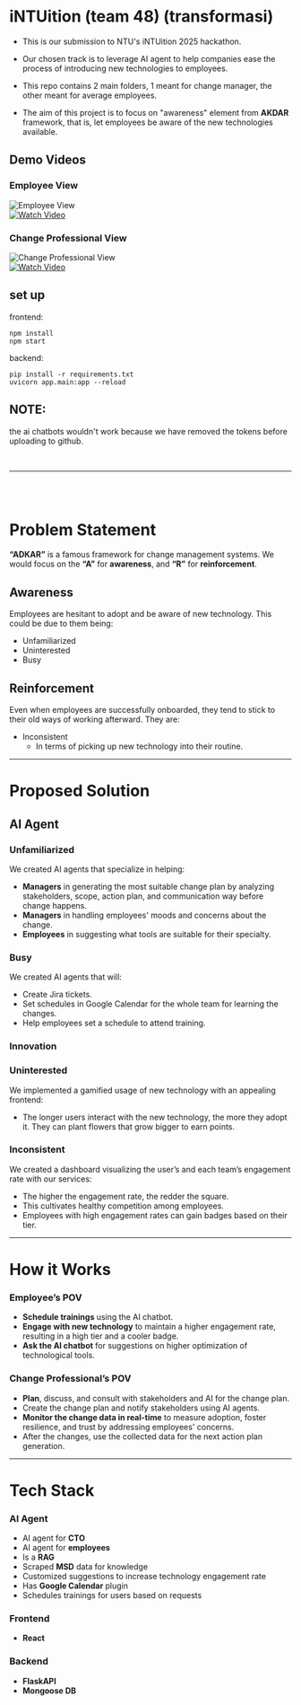 # iNTUition (team 48) (transformasi)

- This is our submission to NTU's iNTUition 2025 hackathon.

- Our chosen track is to leverage AI agent to help companies ease the process of introducing new technologies to employees.

- This repo contains 2 main folders, 1 meant for change manager, the other meant for average employees.

- The aim of this project is to focus on "awareness" element from **AKDAR** framework, that is, let employees be aware of the new technologies available.

## Demo Videos

### Employee View

![Employee View](https://img.youtube.com/vi/FxAxspQRE3k/0.jpg)  
[![Watch Video](https://img.shields.io/badge/▶%20Watch%20Video-red)](https://youtu.be/FxAxspQRE3k)

### Change Professional View

![Change Professional View](https://img.youtube.com/vi/9RDqXmom4xg/0.jpg)  
[![Watch Video](https://img.shields.io/badge/▶%20Watch%20Video-red)](https://youtu.be/9RDqXmom4xg)

## set up

frontend:

```
npm install
npm start
```

backend:

```
pip install -r requirements.txt
uvicorn app.main:app --reload
```

## NOTE:

the ai chatbots wouldn't work because we have removed the tokens before uploading to github.
<br>

<br>

---
<br>

<br>

# Problem Statement

**“ADKAR”** is a famous framework for change management systems. We would focus on the **“A”** for **awareness**, and **“R”** for **reinforcement**.

## Awareness

Employees are hesitant to adopt and be aware of new technology. This could be due to them being:

- Unfamiliarized
- Uninterested
- Busy

## Reinforcement

Even when employees are successfully onboarded, they tend to stick to their old ways of working afterward. They are:

- Inconsistent
  - In terms of picking up new technology into their routine.

---

# Proposed Solution

## AI Agent

### Unfamiliarized

We created AI agents that specialize in helping:

- **Managers** in generating the most suitable change plan by analyzing stakeholders, scope, action plan, and communication way before change happens.
- **Managers** in handling employees' moods and concerns about the change.
- **Employees** in suggesting what tools are suitable for their specialty.

### Busy

We created AI agents that will:

- Create Jira tickets.
- Set schedules in Google Calendar for the whole team for learning the changes.
- Help employees set a schedule to attend training.

### Innovation

### Uninterested

We implemented a gamified usage of new technology with an appealing frontend:

- The longer users interact with the new technology, the more they adopt it. They can plant flowers that grow bigger to earn points.

### Inconsistent

We created a dashboard visualizing the user’s and each team’s engagement rate with our services:

- The higher the engagement rate, the redder the square.
- This cultivates healthy competition among employees.
- Employees with high engagement rates can gain badges based on their tier.

---

# How it Works

### Employee’s POV

- **Schedule trainings** using the AI chatbot.
- **Engage with new technology** to maintain a higher engagement rate, resulting in a high tier and a cooler badge.
- **Ask the AI chatbot** for suggestions on higher optimization of technological tools.

### Change Professional’s POV

- **Plan**, discuss, and consult with stakeholders and AI for the change plan.
- Create the change plan and notify stakeholders using AI agents.
- **Monitor the change data in real-time** to measure adoption, foster resilience, and trust by addressing employees' concerns.
- After the changes, use the collected data for the next action plan generation.

---

# Tech Stack

### AI Agent

- AI agent for **CTO**
- AI agent for **employees**
- Is a **RAG**
- Scraped **MSD** data for knowledge
- Customized suggestions to increase technology engagement rate
- Has **Google Calendar** plugin
- Schedules trainings for users based on requests

### Frontend

- **React**

### Backend

- **FlaskAPI**
- **Mongoose DB**

